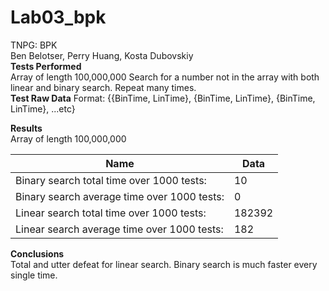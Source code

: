 # Lab03_bpk
TNPG: BPK <br/>
Ben Belotser, Perry Huang, Kosta Dubovskiy <br/>
**Tests Performed** <br/>
Array of length 100,000,000
Search for a number not in the array with both linear and binary search. Repeat many times. <br/>
**Test Raw Data**
Format: {{BinTime, LinTime}, {BinTime, LinTime}, {BinTime, LinTime}, ...etc}

**Results** <br/>
Array of length 100,000,000 <br/>

| Name                                        | Data         |
| ------------------------------------------- | ------------ |
| Binary search total time over 1000 tests:   | 10 <br/>     |
| Binary search average time over 1000 tests: | 0 <br/>      |
| Linear search total time over 1000 tests:   | 182392 <br/> |
| Linear search average time over 1000 tests: | 182 <br/>    |

**Conclusions** <br/>
Total and utter defeat for linear search. Binary search is much faster every single time.<br/>

